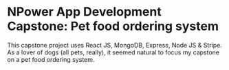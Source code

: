 # NPower App Development Capstone: Pet food ordering system

This capstone project uses React JS, MongoDB, Express, Node JS & Stripe. As a lover of dogs (all pets, really), it seemed natural to focus my capstone on a pet food ordering system. 

